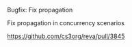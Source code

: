 Bugfix: Fix propagation

Fix propagation in concurrency scenarios

https://github.com/cs3org/reva/pull/3845
